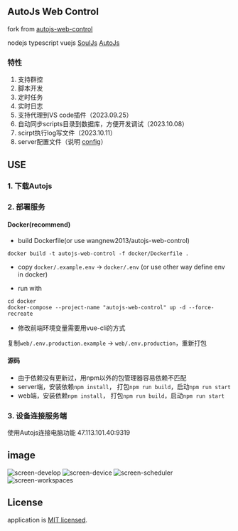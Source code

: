 ## AutoJs Web Control

fork from [autojs-web-control](https://github.com/zrk1993/autojs-web-control)

nodejs typescript vuejs  [SoulJs](https://github.com/zrk1993/souljs) [AutoJs](https://github.com/hyb1996/Auto.js)

### 特性

1. 支持群控
2. 脚本开发
3. 定时任务
4. 实时日志
5. 支持代理到VS code插件（2023.09.25）
6. 自动同步scripts目录到数据库，方便开发调试（2023.10.08）
7. scirpt执行log写文件（2023.10.11）
8. server配置文件（说明 [config](https://github.com/node-config/node-config/wiki/Configuration-Files)）

## USE

### 1. 下载Autojs

### 2. 部署服务

#### Docker(recommend)

+ build Dockerfile(or use wangnew2013/autojs-web-control)
```
docker build -t autojs-web-control -f docker/Dockerfile .
```

+ copy `docker/.example.env` -> `docker/.env` (or use other way define env in docker)

+ run with
```
cd docker
docker-compose --project-name "autojs-web-control" up -d --force-recreate
```

+ 修改前端环境变量需要用vue-cli的方式

复制`web/.env.production.example` -> `web/.env.production`，重新打包

#### 源码

+ 由于依赖没有更新过，用npm以外的包管理器容易依赖不匹配
+ server端，安装依赖`npm install`， 打包`npm run build`，启动`npm run start`
+ web端，安装依赖`npm install`， 打包`npm run build`，启动`npm run start`

### 3. 设备连接服务端

使用Autojs连接电脑功能 47.113.101.40:9319

## image

![screen-develop](https://raw.githubusercontent.com/zrk1993/autojs-web-control/master/image/develop.png)
![screen-device](https://raw.githubusercontent.com/zrk1993/autojs-web-control/master/image/device.png)
![screen-scheduler](https://raw.githubusercontent.com/zrk1993/autojs-web-control/master/image/scheduler.png)
![screen-workspaces](https://raw.githubusercontent.com/zrk1993/autojs-web-control/master/image/workspaces.png)

## License

application is [MIT licensed](LICENSE).
